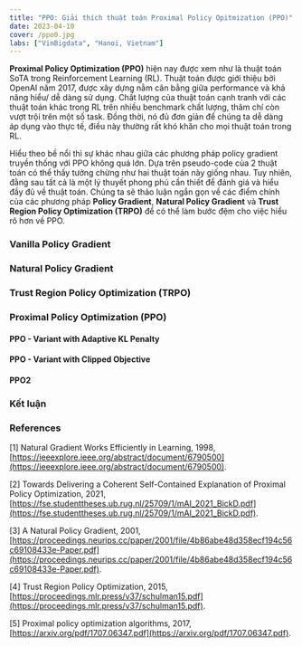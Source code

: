 ```yaml
---
title: "PPO: Giải thích thuật toán Proximal Policy Opitmization (PPO)"
date: 2023-04-10
cover: /ppo0.jpg
labs: ["VinBigdata", "Hanoi, Vietnam"]
---
```


**Proximal Policy Optimization (PPO)** hiện nay được xem như là thuật toán SoTA trong Reinforcement Learning (RL). Thuật toán 
được giới thiệu bởi OpenAI năm 2017, được xây dựng nằm cân bằng giữa performance và khả năng hiểu/ dễ dàng sử dụng. 
Chất lượng của thuật toán cạnh tranh với các thuật toán khác trong RL trên nhiều benchmark chất lượng, thâm chí còn vượt 
trội trên một số task. Đồng thời, nó đủ đơn giản để chúng ta dễ dàng áp dụng vào thực tế, điều này thường rất khó khăn 
cho mọi thuật toán trong RL.

Hiểu theo bề nổi thì sự khác nhau giữa các phương pháp policy gradient truyền thống với PPO không quá lớn. Dựa trên 
pseudo-code của 2 thuật toán có thể thấy tưởng chừng như hai thuật toán này giống nhau. Tuy nhiên, đằng sau tất cả là 
một lý thuyết phong phú cần thiết để đánh giá và hiểu đầy đủ về thuật toán. Chúng ta sẽ thảo luận ngắn gọn về các điểm 
chính của các phương pháp **Policy Gradient**, **Natural Policy Gradient** và **Trust Region Policy Optimization (TRPO)** để có thể làm 
bước đệm cho việc hiểu rõ hơn về PPO.

### Vanilla Policy Gradient




### Natural Policy Gradient


### Trust Region Policy Optimization (TRPO)


### Proximal Policy Optimization (PPO)

#### PPO - Variant with Adaptive KL Penalty

#### PPO - Variant with Clipped Objective

#### PPO2


### Kết luận


### References 

[1] Natural Gradient Works Efficiently in Learning, 1998, [https://ieeexplore.ieee.org/abstract/document/6790500](https://ieeexplore.ieee.org/abstract/document/6790500).

[2] Towards Delivering a Coherent Self-Contained Explanation of Proximal Policy Optimization, 2021, [https://fse.studenttheses.ub.rug.nl/25709/1/mAI_2021_BickD.pdf](https://fse.studenttheses.ub.rug.nl/25709/1/mAI_2021_BickD.pdf).

[3] A Natural Policy Gradient, 2001, [https://proceedings.neurips.cc/paper/2001/file/4b86abe48d358ecf194c56c69108433e-Paper.pdf](https://proceedings.neurips.cc/paper/2001/file/4b86abe48d358ecf194c56c69108433e-Paper.pdf).

[4] Trust Region Policy Optimization, 2015, [https://proceedings.mlr.press/v37/schulman15.pdf](https://proceedings.mlr.press/v37/schulman15.pdf).

[5] Proximal policy optimization algorithms, 2017, [https://arxiv.org/pdf/1707.06347.pdf](https://arxiv.org/pdf/1707.06347.pdf).
